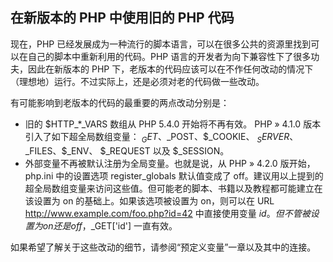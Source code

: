 ## 在新版本的 PHP 中使用旧的 PHP 代码

现在，PHP 已经发展成为一种流行的脚本语言，可以在很多公共的资源里找到可以在自己的脚本中重新利用的代码。PHP 语言的开发者为向下兼容性下了很多功夫，因此在新版本的 PHP 下，老版本的代码应该可以在不作任何改动的情况下（理想地）运行。不过实际上，还是必须对老的代码做一些改动。

有可能影响到老版本的代码的最重要的两点改动分别是：

- 旧的 $HTTP_*_VARS 数组从 PHP 5.4.0 开始将不再有效。 PHP » 4.1.0 版本引入了如下超全局数组变量： $_GET、$_POST、$_COOKIE、 $_SERVER、$_FILES、$_ENV、 $_REQUEST 以及 $_SESSION。
- 外部变量不再被默认注册为全局变量。也就是说，从 PHP » 4.2.0 版开始，php.ini 中的设置选项 register_globals 默认值变成了 off。建议用以上提到的超全局数组变量来访问这些值。但可能老的脚本、书籍以及教程都可能建立在该设置为 on 的基础上。如果该选项被设置为 on，则可以在 URL http://www.example.com/foo.php?id=42 中直接使用变量 $id。但不管被设置为 on 还是 off，$_GET['id'] 一直有效。

如果希望了解关于这些改动的细节，请参阅“预定义变量”一章以及其中的连接。